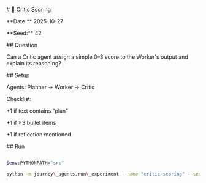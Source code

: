 \# 🧠 Critic Scoring

\*\*Date:\*\* 2025-10-27  

\*\*Seed:\*\* 42  



\## Question

Can a Critic agent assign a simple 0–3 score to the Worker's output and explain its reasoning?



\## Setup

Agents: Planner → Worker → Critic  

Checklist:  

+1 if text contains “plan”  

+1 if ≥3 bullet items  

+1 if reflection mentioned  



\## Run

```bash

$env:PYTHONPATH="src"

python -m journey\_agents.run\_experiment --name "critic-scoring" --seed 42



